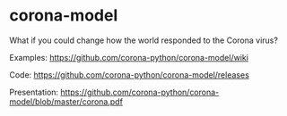 # corona-model
What if you could change how the world responded to the Corona virus?

Examples:
https://github.com/corona-python/corona-model/wiki

Code:
https://github.com/corona-python/corona-model/releases

Presentation:
https://github.com/corona-python/corona-model/blob/master/corona.pdf

